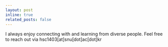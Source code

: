 ```yaml
---
layout: post
inline: true
related_posts: false
---
```


I always enjoy connecting with and learning from diverse people. Feel free to reach out via hsc1403[at]snu[dot]ac[dot]kr
